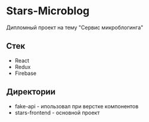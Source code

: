 # Stars-Microblog

Дипломный проект на тему "Сервис микроблогинга"

## Стек

* React
* Redux
* Firebase

## Директории

*  fake-api - ипользовал при верстке компонентов
*  stars-frontend - основной проект